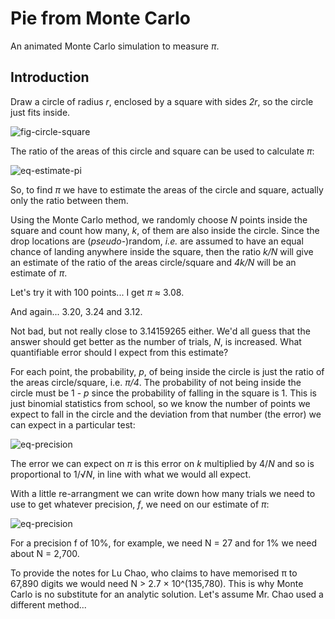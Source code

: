 # Pie from Monte Carlo

An animated Monte Carlo simulation to measure _&pi;_.

## Introduction

Draw a circle of radius _r_, enclosed by a square with sides _2r_, so the circle just fits inside.

![fig-circle-square](http://4.bp.blogspot.com/-SHz2UEawC_M/TiweWBpWZvI/AAAAAAAABLQ/1sc_GSx6w4Q/s1600/square_circle.png)

The ratio of the areas of this circle and square can be used to calculate _&pi;_:

![eq-estimate-pi](http://4.bp.blogspot.com/--ovFk0lfiwM/Tiwvl_Iun7I/AAAAAAAABLU/5d4BYpJoyKQ/s1600/est_pi.png)

So, to find _&pi;_ we have to estimate the areas of the circle and square, actually only the ratio between them.  

Using the Monte Carlo method, we randomly choose _N_ points inside the square and count how many, _k_, of them are also inside the circle.  Since the drop locations are (_pseudo_-)random, _i.e._ are assumed to have an equal chance of landing anywhere inside the square, then the ratio _k/N_ will give an estimate of the ratio of the areas circle/square and _4k/N_ will be an estimate of _&pi;_.

Let's try it with 100 points... I get _&pi;_ ≈ 3.08.

And again... 3.20, 3.24 and 3.12.

Not bad, but not really close to 3.14159265 either.  We'd all guess that the answer should get better as the number of trials, _N_, is increased. What quantifiable error should I expect from this estimate?  

For each point, the probability, _p_, of being inside the circle is just the ratio of the areas circle/square, i.e. _&pi;/4_.  The probability of not being inside the circle must be 1 - _p_ since the probability of falling in the square is 1. This is just binomial statistics from school, so we know the number of points we expect to fall in the circle and the deviation from that number (the error) we can expect in a particular test:

![eq-precision](http://4.bp.blogspot.com/-YqKrIsZ2NSY/TixI4akhUqI/AAAAAAAABLw/4Tx7sZzxcMk/s1600/binomial.png)

The error we can expect on _&pi;_ is this error on _k_ multiplied by 4/_N_ and so is proportional to 1/&radic;_N_, in line with what we would all expect.

With a little re-arrangment we can write down how many trials we need to use to get whatever precision, _f_, we need on our estimate of _&pi;_:

![eq-precision](http://1.bp.blogspot.com/-Fe4Ip2qYCac/TiwvmAfdizI/AAAAAAAABLY/VrF88RVwJV8/s1600/required_n.png)

For a precision f of 10%, for example, we need N = 27 and for 1% we need about N = 2,700.  



To provide the notes for Lu Chao, who claims to have memorised π to 67,890 digits we would need N > 2.7 × 10^(135,780).  This is why Monte Carlo is no substitute for an analytic solution. Let's assume Mr. Chao used a different method...
